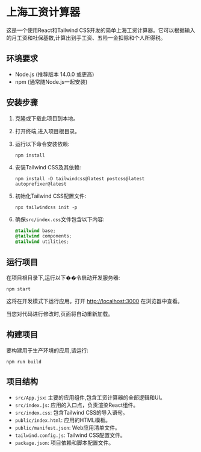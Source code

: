 # 上海工资计算器

这是一个使用React和Tailwind CSS开发的简单上海工资计算器。它可以根据输入的月工资和社保基数,计算出到手工资、五险一金扣除和个人所得税。

## 环境要求

- Node.js (推荐版本 14.0.0 或更高)
- npm (通常随Node.js一起安装)

## 安装步骤

1. 克隆或下载此项目到本地。

2. 打开终端,进入项目根目录。

3. 运行以下命令安装依赖:

   ```
   npm install
   ```

4. 安装Tailwind CSS及其依赖:

   ```
   npm install -D tailwindcss@latest postcss@latest autoprefixer@latest
   ```

5. 初始化Tailwind CSS配置文件:

   ```
   npx tailwindcss init -p
   ```

6. 确保`src/index.css`文件包含以下内容:

   ```css
   @tailwind base;
   @tailwind components;
   @tailwind utilities;
   ```

## 运行项目

在项目根目录下,运行以下��令启动开发服务器:

```
npm start
```

这将在开发模式下运行应用。打开 [http://localhost:3000](http://localhost:3000) 在浏览器中查看。

当您对代码进行修改时,页面将自动重新加载。

## 构建项目

要构建用于生产环境的应用,请运行:

```
npm run build
```

## 项目结构

- `src/App.jsx`: 主要的应用组件,包含工资计算器的全部逻辑和UI。
- `src/index.js`: 应用的入口点，负责渲染React组件。
- `src/index.css`: 包含Tailwind CSS的导入语句。
- `public/index.html`: 应用的HTML模板。
- `public/manifest.json`: Web应用清单文件。
- `tailwind.config.js`: Tailwind CSS配置文件。
- `package.json`: 项目依赖和脚本配置文件。